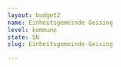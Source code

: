 ```yaml
---
layout: budget2
name: Einheitsgemeinde Geising
level: kommune
state: SN
slug: Einheitsgemeinde-Geising

---
```



